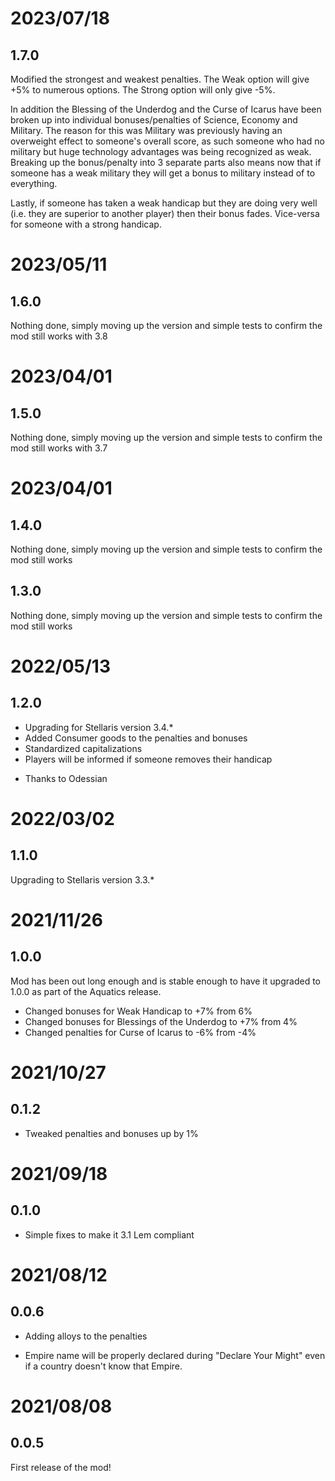 # 2023/07/18

## 1.7.0

Modified the strongest and weakest penalties. The Weak option will give +5% to numerous options. The Strong option will only give -5%.

In addition the Blessing of the Underdog and the Curse of Icarus have been broken up into individual bonuses/penalties of Science, Economy and Military. The reason for this was Military was previously having an overweight effect to someone's overall score, as such someone who had no military but huge technology advantages was being recognized as weak. Breaking up the bonus/penalty into 3 separate parts also means now that if someone has a weak military they will get a bonus to military instead of to everything.

Lastly, if someone has taken a weak handicap but they are doing very well (i.e. they are superior to another player) then their bonus fades. Vice-versa for someone with a strong handicap.

# 2023/05/11

## 1.6.0

Nothing done, simply moving up the version and simple tests to confirm the mod still works with 3.8

# 2023/04/01

## 1.5.0

Nothing done, simply moving up the version and simple tests to confirm the mod still works with 3.7

# 2023/04/01

## 1.4.0

Nothing done, simply moving up the version and simple tests to confirm the mod still works

## 1.3.0

Nothing done, simply moving up the version and simple tests to confirm the mod still works

# 2022/05/13

## 1.2.0

* Upgrading for Stellaris version 3.4.*
* Added Consumer goods to the penalties and bonuses
* Standardized capitalizations
* Players will be informed if someone removes their handicap

- Thanks to Odessian

# 2022/03/02

## 1.1.0

Upgrading to Stellaris version 3.3.*

# 2021/11/26

## 1.0.0

Mod has been out long enough and is stable enough to have it upgraded to 1.0.0 as part of the Aquatics release.

* Changed bonuses for Weak Handicap to +7% from 6%
* Changed bonuses for Blessings of the Underdog to +7% from 4%
* Changed penalties for Curse of Icarus to -6% from -4%

# 2021/10/27

## 0.1.2

* Tweaked penalties and bonuses up by 1%

# 2021/09/18

## 0.1.0

* Simple fixes to make it 3.1 Lem compliant

# 2021/08/12

## 0.0.6

* Adding alloys to the penalties

* Empire name will be properly declared during "Declare Your Might" even if a country doesn't know that Empire.

# 2021/08/08

## 0.0.5

First release of the mod!